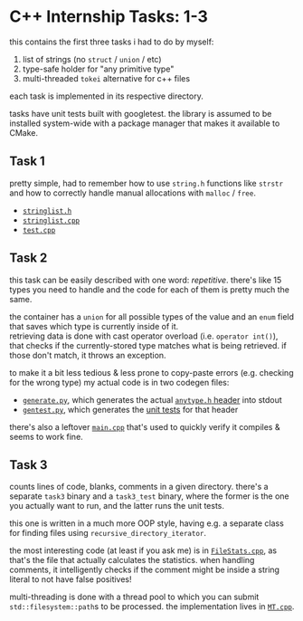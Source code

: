 # C++ Internship Tasks: 1-3

this contains the first three tasks i had to do by myself:
1. list of strings (no `struct` / `union` / etc)
2. type-safe holder for "any primitive type"
3. multi-threaded `tokei` alternative for c++ files

each task is implemented in its respective directory.

tasks have unit tests built with googletest. the library is assumed to be installed system-wide with a package manager that makes it available to CMake.

## Task 1

pretty simple, had to remember how to use `string.h` functions like `strstr` and how to correctly handle manual allocations with `malloc` / `free`.

- [`stringlist.h`](task1/stringlist.h)
- [`stringlist.cpp`](task1/stringlist.cpp)
- [`test.cpp`](task1/test.cpp)

## Task 2

this task can be easily described with one word: *repetitive*. there's like 15 types you need to handle and the code for each of them is pretty much the same.

the container has a `union` for all possible types of the value and an `enum` field that saves which type is currently inside of it.  
retrieving data is done with cast operator overload (i.e. `operator int()`), that checks if the currently-stored type matches what is being retrieved. if those don't match, it throws an exception.

to make it a bit less tedious & less prone to copy-paste errors (e.g. checking for the wrong type) my actual code is in two codegen files:
- [`generate.py`](task2/generate.py), which generates the actual [`anytype.h` header](task2/anytype.h) into stdout
- [`gentest.py`](task2/gentest.py), which generates the [unit tests](task2/test.cpp) for that header

there's also a leftover [`main.cpp`](task2/main.cpp) that's used to quickly verify it compiles & seems to work fine.

## Task 3

counts lines of code, blanks, comments in a given directory. there's a separate `task3` binary and a `task3_test` binary, where the former is the one you actually want to run, and the latter runs the unit tests.

this one is written in a much more OOP style, having e.g. a separate class for finding files using `recursive_directory_iterator`.

the most interesting code (at least if you ask me) is in [`FileStats.cpp`](task3/FileStats.cpp), as that's the file that actually calculates the statistics. when handling comments, it intelligently checks if the comment might be inside a string literal to not have false positives!

multi-threading is done with a thread pool to which you can submit `std::filesystem::path`s to be processed. the implementation lives in [`MT.cpp`](task3/MT.cpp).
